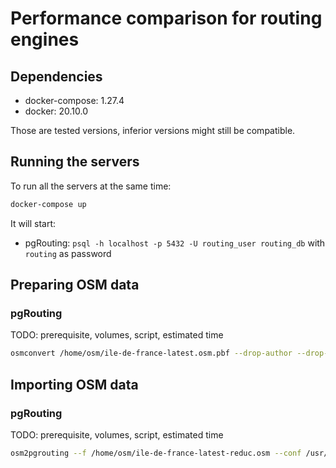 # Performance comparison for routing engines

## Dependencies

* docker-compose: 1.27.4
* docker: 20.10.0

Those are tested versions, inferior versions might still be compatible.


## Running the servers

To run all the servers at the same time:

```bash
docker-compose up
```

It will start:

* pgRouting: `psql -h localhost -p 5432 -U routing_user routing_db` with `routing` as password


## Preparing OSM data

### pgRouting

TODO: prerequisite, volumes, script, estimated time

```bash
osmconvert /home/osm/ile-de-france-latest.osm.pbf --drop-author --drop-version --out-osm -o=/home/osm/ile-de-france-latest-reduc.osm
```


## Importing OSM data

### pgRouting

TODO: prerequisite, volumes, script, estimated time

```bash
osm2pgrouting --f /home/osm/ile-de-france-latest-reduc.osm --conf /usr/local/share/osm2pgrouting/mapconfig.xml --dbname routing_db --username routing_user --clean
```
